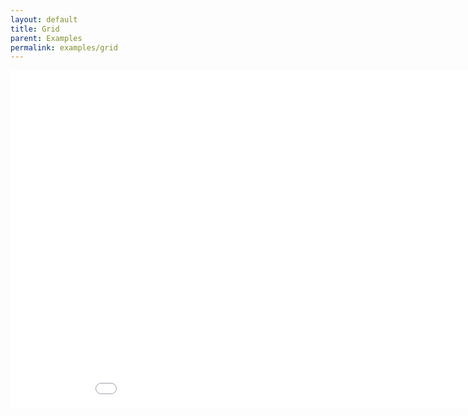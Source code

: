 ```yaml
--- 
layout: default
title: Grid
parent: Examples
permalink: examples/grid
---
```


<iframe id="" src="Grid-Build" name="" width="960" height="540" frameborder="0" marginheight="0" scrolling="no"></iframe>